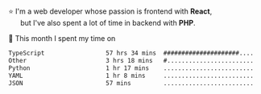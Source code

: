 ⭐ I'm a web developer whose passion is frontend with <b>React</b>,<br/>
&nbsp; &nbsp; &nbsp; but I've also spent a lot of time in backend with <b>PHP</b>.

📅 This month I spent my time on

<!--START_SECTION:waka-->

```txt
TypeScript                 57 hrs 34 mins  #####################....   85.08 %
Other                      3 hrs 18 mins   #........................   04.89 %
Python                     1 hr 17 mins    .........................   01.90 %
YAML                       1 hr 8 mins     .........................   01.68 %
JSON                       57 mins         .........................   01.42 %
```

<!--END_SECTION:waka-->
